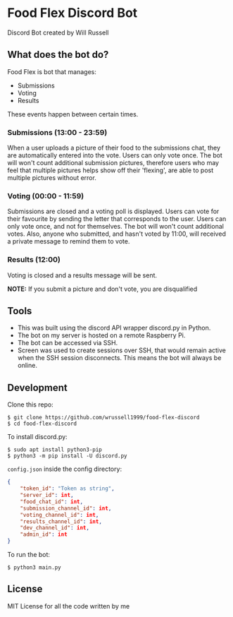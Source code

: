 # Food Flex Discord Bot
Discord Bot created by Will Russell

## What does the bot do?

Food Flex is bot that manages:
- Submissions
- Voting 
- Results

These events happen between certain times.

### Submissions (13:00 - 23:59)

When a user uploads a picture of their food to the submissions chat, they are automatically entered into the vote. Users can only vote once. The bot will won't count additional submission pictures, therefore users who may feel that multiple pictures helps show off their 'flexing', are able to post multiple pictures without error.

### Voting (00:00 - 11:59)

Submissions are closed and a voting poll is displayed. Users can vote for their favourite by sending the letter that corresponds to the user. Users can only vote once, and not for themselves. The bot will won't count additional votes. Also, anyone who submitted, and hasn't voted by 11:00, will received a private message to remind them to vote.

### Results (12:00)

Voting is closed and a results message will be sent. 

**NOTE:** If you submit a picture and don't vote, you are disqualified

## Tools

- This was built using the discord API wrapper discord.py in Python.
- The bot on my server is hosted on a remote Raspberry Pi.
- The bot can be accessed via SSH.
- Screen was used to create sessions over SSH, that would remain active when the SSH session disconnects. This means the bot will always be online.

## Development

Clone this repo:

    $ git clone https://github.com/wrussell1999/food-flex-discord
    $ cd food-flex-discord

To install discord.py:

    $ sudo apt install python3-pip
    $ python3 -m pip install -U discord.py

`config.json` inside the config directory:
```json
{
    "token_id": "Token as string",
    "server_id": int,
    "food_chat_id": int,
    "submission_channel_id": int,
    "voting_channel_id": int,
    "results_channel_id": int,
    "dev_channel_id": int,
    "admin_id": int
}
```

To run the bot: 

    $ python3 main.py


## License
MIT License for all the code written by me
